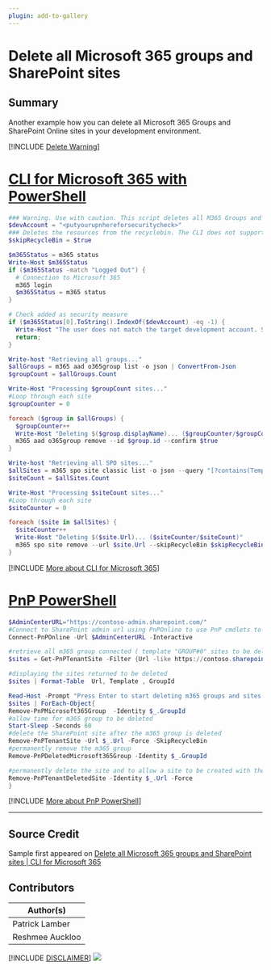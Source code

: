```yaml
---
plugin: add-to-gallery
---
```


# Delete all Microsoft 365 groups and SharePoint sites

## Summary

Another example how you can delete all Microsoft 365 Groups and SharePoint Online sites in your development environment.
 
[!INCLUDE [Delete Warning](../../docfx/includes/DELETE-WARN.md)]

# [CLI for Microsoft 365 with PowerShell](#tab/cli-m365-ps)
```powershell
### Warning. Use with caution. This script deletes all M365 Groups and SPO Sites in your tenant
$devAccount = "<putyourupnhereforsecuritycheck>"
### Deletes the resources from the recyclebin. The CLI does not support this feature yet
$skipRecycleBin = $true

$m365Status = m365 status
Write-Host $m365Status
if ($m365Status -match "Logged Out") {
  # Connection to Microsoft 365
  m365 login
  $m365Status = m365 status
}

# Check added as security measure
if ($m365Status[0].ToString().IndexOf($devAccount) -eq -1) {
  Write-Host "The user does not match the target development account. Stopping..." -ForegroundColor Red
  return;
}

Write-host "Retrieving all groups..."
$allGroups = m365 aad o365group list -o json | ConvertFrom-Json
$groupCount = $allGroups.Count

Write-Host "Processing $groupCount sites..."
#Loop through each site
$groupCounter = 0

foreach ($group in $allGroups) {
  $groupCounter++
  Write-Host "Deleting $($group.displayName)... ($groupCounter/$groupCount)"
  m365 aad o365group remove --id $group.id --confirm $true
}

Write-host "Retrieving all SPO sites..."
$allSites = m365 spo site classic list -o json --query "[?contains(Template,'SITEPAGEPUBLISHING') || contains(Template,'STS')]" | ConvertFrom-Json
$siteCount = $allSites.Count

Write-Host "Processing $siteCount sites..."
#Loop through each site
$siteCounter = 0

foreach ($site in $allSites) {
  $siteCounter++
  Write-Host "Deleting $($site.Url)... ($siteCounter/$siteCount)"
  m365 spo site remove --url $site.Url --skipRecycleBin $skipRecycleBin --confirm $true
}
```
[!INCLUDE [More about CLI for Microsoft 365](../../docfx/includes/MORE-CLIM365.md)]

# [PnP PowerShell](#tab/pnpps)
```powershell
$AdminCenterURL="https://contoso-admin.sharepoint.com/"
#Connect to SharePoint admin url using PnPOnline to use PnP cmdlets to delete m365 groups and SharePoint sites
Connect-PnPOnline -Url $AdminCenterURL -Interactive

#retrieve all m365 group connected ( template "GROUP#0" sites to be deleted) sites beginning with https://contoso.sharepoint.com/sites/D-Test
$sites = Get-PnPTenantSite -Filter {Url -like https://contoso.sharepoint.com/sites/D-Test} -Template 'GROUP#0'

#displaying the sites returned to be deleted
$sites | Format-Table  Url, Template , GroupId

Read-Host -Prompt "Press Enter to start deleting m365 groups and sites (CTRL + C to exit)"
$sites | ForEach-Object{
Remove-PnPMicrosoft365Group  -Identity $_.GroupId
#allow time for m365 group to be deleted
Start-Sleep -Seconds 60
#delete the SharePoint site after the m365 group is deleted
Remove-PnPTenantSite -Url $_.Url -Force -SkipRecycleBin
#permanently remove the m365 group
Remove-PnPDeletedMicrosoft365Group -Identity $_.GroupId

#permanently delete the site and to allow a site to be created with the url of the site just deleted , i.e. to avoid message "This site address is available with modification"
Remove-PnPTenantDeletedSite -Identity $_.Url -Force
}
```
[!INCLUDE [More about PnP PowerShell](../../docfx/includes/MORE-PNPPS.md)]
***
## Source Credit

Sample first appeared on [Delete all Microsoft 365 groups and SharePoint sites | CLI for Microsoft 365](https://pnp.github.io/cli-microsoft365/sample-scripts/aad/delete-m365-groups-and-sharepoint-sites/)

## Contributors

| Author(s) |
|-----------|
| Patrick Lamber |
| Reshmee Auckloo 


[!INCLUDE [DISCLAIMER](../../docfx/includes/DISCLAIMER.md)]
<img src="https://pnptelemetry.azurewebsites.net/script-samples/scripts/aad-delete-m365-groups-and-sharepoint-sites" aria-hidden="true" />
